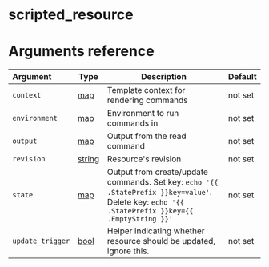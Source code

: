 
# scripted_resource

# Arguments reference

| Argument | Type | Description | Default |
|:---      | ---  | ---         | ---     |
| `context` | [map](https://www.terraform.io/docs/extend/schemas/schema-types.html#typemap) | Template context for rendering commands | not set |
| `environment` | [map](https://www.terraform.io/docs/extend/schemas/schema-types.html#typemap) | Environment to run commands in | not set |
| `output` | [map](https://www.terraform.io/docs/extend/schemas/schema-types.html#typemap) | Output from the read command | not set |
| `revision` | [string](https://www.terraform.io/docs/extend/schemas/schema-types.html#typestring) | Resource's revision | not set |
| `state` | [map](https://www.terraform.io/docs/extend/schemas/schema-types.html#typemap) | Output from create/update commands. Set key: `echo '{{ .StatePrefix }}key=value'`. Delete key: `echo '{{ .StatePrefix }}key={{ .EmptyString }}'` | not set |
| `update_trigger` | [bool](https://www.terraform.io/docs/extend/schemas/schema-types.html#typebool) | Helper indicating whether resource should be updated, ignore this. | not set |

